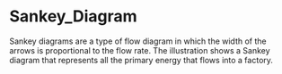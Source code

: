 # Sankey_Diagram

Sankey diagrams are a type of flow diagram in which the width of the arrows is proportional to the flow rate. The illustration shows a Sankey diagram that represents all the primary energy that flows into a factory. 
